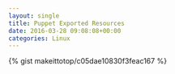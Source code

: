 ```yaml
---
layout: single                                                                                                              
title: Puppet Exported Resources                                                                                                                       
date: 2016-03-28 09:08:08+00:00                                                                                                                        
categories: Linux                                                                                                                
---                                                                                                                              
```


{% gist makeittotop/c05dae10830f3feac167 %}                                                                                                           

